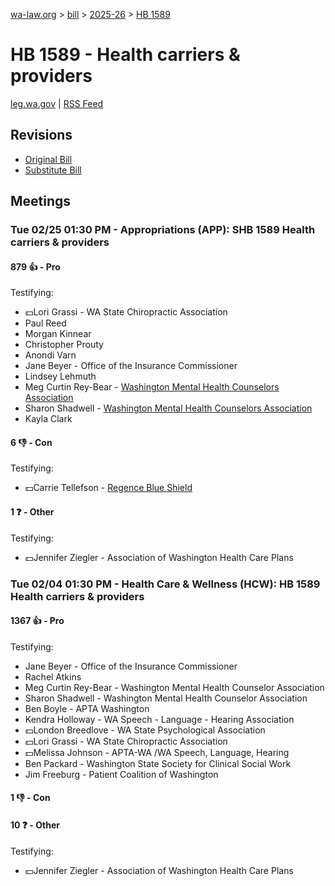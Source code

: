[wa-law.org](/) > [bill](/bill/) > [2025-26](/bill/2025-26/) > [HB 1589](/bill/2025-26/hb/1589/)

# HB 1589 - Health carriers & providers
[leg.wa.gov](https://app.leg.wa.gov/billsummary?BillNumber=1589&Year=2025&Initiative=false) | [RSS Feed](./rss.xml)

## Revisions
* [Original Bill](1/)
* [Substitute Bill](S/)

## Meetings
### Tue 02/25 01:30 PM - Appropriations (APP): SHB 1589 Health carriers & providers
#### 879 👍 - Pro
Testifying:
* 💵Lori Grassi - WA State Chiropractic Association
* Paul Reed
* Morgan Kinnear
* Christopher Prouty
* Anondi Varn
* Jane Beyer - Office of the Insurance Commissioner
* Lindsey Lehmuth
* Meg Curtin Rey-Bear - [Washington Mental Health Counselors Association](/org/washington_mental_health_counselors_association/)
* Sharon Shadwell - [Washington Mental Health Counselors Association](/org/washington_mental_health_counselors_association/)
* Kayla Clark

#### 6 👎 - Con
Testifying:
* 💵Carrie Tellefson - [Regence Blue Shield](/org/regence_blue_shield/)

#### 1 ❓ - Other
Testifying:
* 💵Jennifer Ziegler - Association of Washington Health Care Plans

### Tue 02/04 01:30 PM - Health Care & Wellness (HCW): HB 1589 Health carriers & providers
#### 1367 👍 - Pro
Testifying:
* Jane Beyer - Office of the Insurance Commissioner
* Rachel Atkins
* Meg Curtin Rey-Bear - Washington Mental Health Counselor Association
* Sharon Shadwell - Washington Mental Health Counselor Association
* Ben Boyle - APTA Washington
* Kendra Holloway - WA Speech - Language - Hearing Association
* 💵London Breedlove - WA State Psychological Association
* 💵Lori Grassi - WA State Chiropractic Association
* 💵Melissa Johnson - APTA-WA /WA Speech, Language, Hearing
* Ben Packard - Washington State Society for Clinical Social Work
* Jim Freeburg - Patient Coalition of Washington

#### 1 👎 - Con

#### 10 ❓ - Other
Testifying:
* 💵Jennifer Ziegler - Association of Washington Health Care Plans
